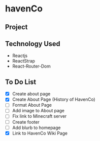 # havenCo

## Project

## Technology Used
- Reactjs 
- ReactStrap
- React-Router-Dom

## To Do List
- [x] Create about page
- [x] Create About Page (History of HavenCo)
- [ ] Format About Page
- [ ] Add image to About page
- [ ] Fix link to Minecraft server
- [ ] Create footer
- [ ] Add blurb to homepage
- [x] Link to HavenCo Wiki Page